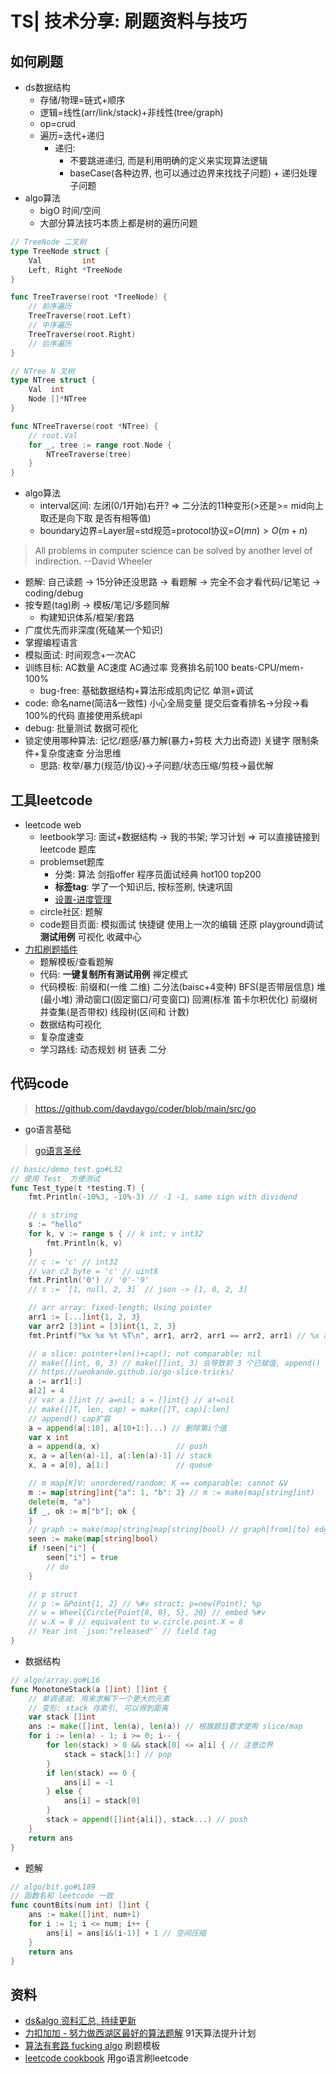 # TS| 技术分享: 刷题资料与技巧

## 如何刷题

- ds数据结构
  - 存储/物理=链式+顺序
  - 逻辑=线性(arr/link/stack)+非线性(tree/graph)
  - op=crud
  - 遍历=迭代+递归
    - 递归:
      - 不要跳进递归, 而是利用明确的定义来实现算法逻辑
      - baseCase(各种边界, 也可以通过边界来找找子问题) + 递归处理子问题
- algo算法
  - bigO 时间/空间
  - 大部分算法技巧本质上都是树的遍历问题

```go
// TreeNode 二叉树
type TreeNode struct {
	Val         int
	Left, Right *TreeNode
}

func TreeTraverse(root *TreeNode) {
	// 前序遍历
	TreeTraverse(root.Left)
	// 中序遍历
	TreeTraverse(root.Right)
	// 后序遍历
}

// NTree N 叉树
type NTree struct {
	Val  int
	Node []*NTree
}

func NTreeTraverse(root *NTree) {
	// root.Val
	for _, tree := range root.Node {
		NTreeTraverse(tree)
	}
}
```

- algo算法
  - interval区间: 左闭(0/1开始)右开? => 二分法的11种变形(>还是>= mid向上取还是向下取 是否有相等值)
  - boundary边界=Layer层=std规范=protocol协议=$O(mn) > O(m+n)$

> All problems in computer science can be solved by another level of indirection. --David Wheeler

- 题解: 自己读题 -> 15分钟还没思路 -> 看题解 -> 完全不会才看代码/记笔记 -> coding/debug
- 按专题(tag)刷 -> 模板/笔记/多题同解
  - 构建知识体系/框架/套路
- 广度优先而非深度(死磕某一个知识)
- 掌握编程语言
- 模拟面试: 时间观念+一次AC
- 训练目标: AC数量 AC速度 AC通过率 竞赛排名前100 beats-CPU/mem-100%
  - bug-free: 基础数据结构+算法形成肌肉记忆 单测+调试
- code: 命名name(简洁&一致性) 小心全局变量 提交后查看排名->分段->看100%的代码 直接使用系统api
- debug: 批量测试 数据可视化
- 锁定使用哪种算法: 记忆/题感/暴力解(暴力+剪枝 大力出奇迹) 关键字 限制条件+复杂度速查 分治思维
  - 思路: 枚举/暴力(规范/协议)->子问题/状态压缩/剪枝->最优解

## 工具leetcode

- leetcode web
  - leetbook学习: 面试+数据结构 -> 我的书架; 学习计划 => 可以直接链接到 leetcode 题库
  - problemset题库
    - 分类: 算法 剑指offer 程序员面试经典 hot100 top200
    - **标签tag**: 学了一个知识后, 按标签刷, 快速巩固
    - [设置-进度管理](https://leetcode-cn.com/session/)
  - circle社区: 题解
  - code题目页面: 模拟面试 快捷键 使用上一次的编辑 还原 playground调试 **测试用例** 可视化 收藏中心
- [力扣刷题插件](https://lucifer.ren/blog/2020/08/16/leetcode-cheat/)
  - 题解模板/查看题解
  - 代码: **一键复制所有测试用例** 禅定模式
  - 代码模板: 前缀和(一维 二维) 二分法(baisc+4变种) BFS(是否带层信息) 堆(最小堆) 滑动窗口(固定窗口/可变窗口) 回溯(标准 笛卡尔积优化) 前缀树 并查集(是否带权) 线段树(区间和 计数)
  - 数据结构可视化
  - 复杂度速查
  - 学习路线: 动态规划 树 链表 二分

## 代码code

> https://github.com/daydaygo/coder/blob/main/src/go

- go语言基础

> [go语言圣经](http://coder.dayday.tech/plbook/gopl.html)

```go
// basic/demo_test.go#L32
// 使用 Test_ 方便测试
func Test_type(t *testing.T) {
	fmt.Println(-10%3, -10%-3) // -1 -1, same sign with dividend

	// s string
	s := "hello"
	for k, v := range s { // k int; v int32
		fmt.Println(k, v)
	}
	// c := 'c' // int32
	// var c2 byte = 'c' // uint8
	fmt.Println('0') // '0'-'9'
	// s := `[1, null, 2, 3]` // json -> [1, 0, 2, 3]

	// arr array: fixed-length; Using pointer
	arr1 := [...]int{1, 2, 3}
	var arr2 [3]int = [3]int{1, 2, 3}
	fmt.Printf("%x %x %t %T\n", arr1, arr2, arr1 == arr2, arr1) // %x array/slice %t bool %T type

	// a slice: pointer+len()+cap(); not comparable; nil
	// make([]int, 0, 3) // make([]int, 3) 会导致前 3 个已赋值, append() 从第 4 个开始
	// https://ueokande.github.io/go-slice-tricks/
	a := arr1[:]
	a[2] = 4
	// var a []int // a=nil; a = []int{} // a!=nil
	// make([]T, len, cap) = make([]T, cap)[:len]
	// append() cap扩容
	a = append(a[:10], a[10+1:]...) // 删除第i个值
	var x int
	a = append(a, x)                 // push
	x, a = a[len(a)-1], a[:len(a)-1] // stack
	x, a = a[0], a[1:]               // queue

	// m map[K]V: unordered/random; K == comparable; cannot &V
	m := map[string]int{"a": 1, "b": 2} // m := make(map[string]int)
	delete(m, "a")
	if _, ok := m["b"]; ok {
	}
	// graph := make(map[string]map[string]bool) // graph[from][to] edge
	seen := make(map[string]bool)
	if !seen["i"] {
		seen["i"] = true
		// do
	}

	// p struct
	// p := &Point{1, 2} // %#v struct; p=new(Point); %p
	// w = Wheel{Circle{Point{8, 8}, 5}, 20} // embed %#v
	// w.X = 8 // equivalent to w.circle.point.X = 8
	// Year int `json:"released"` // field tag
}
```

- 数据结构

```go
// algo/array.go#L16
func MonotoneStack(a []int) []int {
	// 单调递减: 用来求解下一个更大的元素
	// 变形: stack 存索引, 可以得到距离
	var stack []int
	ans := make([]int, len(a), len(a)) // 根据题目要求使用 slice/map
	for i := len(a) - 1; i >= 0; i-- {
		for len(stack) > 0 && stack[0] <= a[i] { // 注意边界
			stack = stack[1:] // pop
		}
		if len(stack) == 0 {
			ans[i] = -1
		} else {
			ans[i] = stack[0]
		}
		stack = append([]int{a[i]}, stack...) // push
	}
	return ans
}
```

- 题解

```go
// algo/bit.go#L189
// 函数名和 leetcode 一致
func countBits(num int) []int {
	ans := make([]int, num+1)
	for i := 1; i <= num; i++ {
		ans[i] = ans[i&(i-1)] + 1 // 空间压缩
	}
	return ans
}
```

## 资料

- [ds&algo 资料汇总, 持续更新](https://coder.dayday.tech/a/ds_algo.html)
- [力扣加加 - 努力做西湖区最好的算法题解](https://coder.dayday.tech/blog/algo91.html) 91天算法提升计划
- [算法有套路 fucking algo](https://coder.dayday.tech/blog/fuck_algo.html) 刷题模板
- [leetcode cookbook](https://coder.dayday.tech/blog/leetcode_cookbook.html) 用go语言刷leetcode
